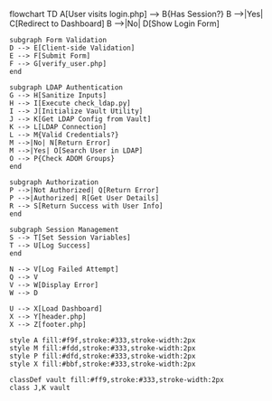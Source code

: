 flowchart TD
    A[User visits login.php] --> B{Has Session?}
    B -->|Yes| C[Redirect to Dashboard]
    B -->|No| D[Show Login Form]
    
    subgraph Form Validation
    D --> E[Client-side Validation]
    E --> F[Submit Form]
    F --> G[verify_user.php]
    end

    subgraph LDAP Authentication
    G --> H[Sanitize Inputs]
    H --> I[Execute check_ldap.py]
    I --> J[Initialize Vault Utility]
    J --> K[Get LDAP Config from Vault]
    K --> L[LDAP Connection]
    L --> M{Valid Credentials?}
    M -->|No| N[Return Error]
    M -->|Yes| O[Search User in LDAP]
    O --> P{Check ADOM Groups}
    end

    subgraph Authorization
    P -->|Not Authorized| Q[Return Error]
    P -->|Authorized| R[Get User Details]
    R --> S[Return Success with User Info]
    end

    subgraph Session Management
    S --> T[Set Session Variables]
    T --> U[Log Success]
    end

    N --> V[Log Failed Attempt]
    Q --> V
    V --> W[Display Error]
    W --> D
    
    U --> X[Load Dashboard]
    X --> Y[header.php]
    X --> Z[footer.php]

    style A fill:#f9f,stroke:#333,stroke-width:2px
    style M fill:#fdd,stroke:#333,stroke-width:2px
    style P fill:#dfd,stroke:#333,stroke-width:2px
    style X fill:#bbf,stroke:#333,stroke-width:2px

    classDef vault fill:#ff9,stroke:#333,stroke-width:2px
    class J,K vault
